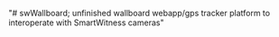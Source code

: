 "# swWallboard; unfinished wallboard webapp/gps tracker platform to interoperate with SmartWitness cameras" 
